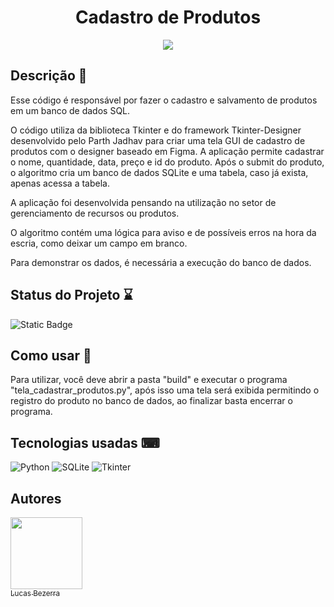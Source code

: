 <div align="center">
  <h1>Cadastro de Produtos</h1>
  <img align="middle" src=https://github.com/lucaslfb/WebScrapingAirBnb/assets/128868356/a48a3430-16ab-40a0-a196-0f7e364e4cda)
>
</div>



<h2>Descrição 📃</h2>
<p>Esse código é responsável por fazer o cadastro e salvamento de produtos em um banco de dados SQL.</p>

<p>O código utiliza da biblioteca Tkinter e do framework Tkinter-Designer desenvolvido pelo Parth Jadhav para criar uma tela GUI de
  cadastro de produtos com o designer baseado em Figma. A aplicação permite cadastrar o nome, quantidade, data, preço e id do
  produto. Após o submit do produto, o algoritmo cria um banco de dados SQLite e uma tabela, caso já exista, apenas acessa a tabela.</p>

<p>A aplicação foi desenvolvida pensando na utilização no setor de gerenciamento de recursos ou produtos.</p>

<p>O algoritmo contém uma lógica para aviso e de possíveis erros na hora da escria, como deixar um campo em branco.</p>

<p>Para demonstrar os dados, é necessária a execução do banco de dados.</p>


<h2>Status do Projeto ⌛</h2>
   
 ![Static Badge](https://img.shields.io/badge/status-finished-green)


<h2>Como usar 👣</h2>
<p>Para utilizar, você deve abrir a pasta "build" e executar o programa "tela_cadastrar_produtos.py", após isso uma tela será exibida
  permitindo o registro do produto no banco de dados, ao finalizar basta encerrar o programa.</p>

  
<h2>Tecnologias usadas ⌨</h2>
  
 ![Python](https://img.shields.io/badge/python-3670A0?style=for-the-badge&logo=python&logoColor=ffdd54) ![SQLite](https://img.shields.io/badge/sqlite-%2307405e.svg?style=for-the-badge&logo=sqlite&logoColor=white) ![Tkinter](https://img.shields.io/badge/tkinter-%2307405e.svg?style=for-the-badge&logo=python&logoColor=white&color=grey)


<h2>Autores</h2>

[<img loading="lazy" src="https://avatars.githubusercontent.com/u/128868356?s=400&u=e46a4a066ab7c8789bb2ba1d68758a5471565aec&v=4" width=115><br><sub>Lucas Bezerra</sub>](https://github.com/lucaslfb)
